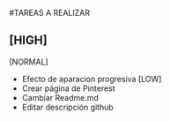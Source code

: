 #TAREAS A REALIZAR

[HIGH]
 - 
[NORMAL]
 - Efecto de aparacion progresiva
[LOW]
 - Crear página de Pinterest
 - Cambiar Readme.md
 - Editar descripción github

